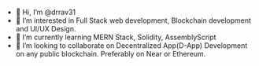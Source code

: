 - 👋 Hi, I’m @drrav31
- 👀 I’m interested in Full Stack web development, Blockchain development and UI/UX Design.
- 🌱 I’m currently learning MERN Stack, Solidity, AssemblyScript
- 💞️ I’m looking to collaborate on Decentralized App(D-App) Development on any public blockchain. Preferably on Near or Ethereum.

<!---
drrav31/drrav31 is a ✨ special ✨ repository because its `README.md` (this file) appears on your GitHub profile.
You can click the Preview link to take a look at your changes.
--->

